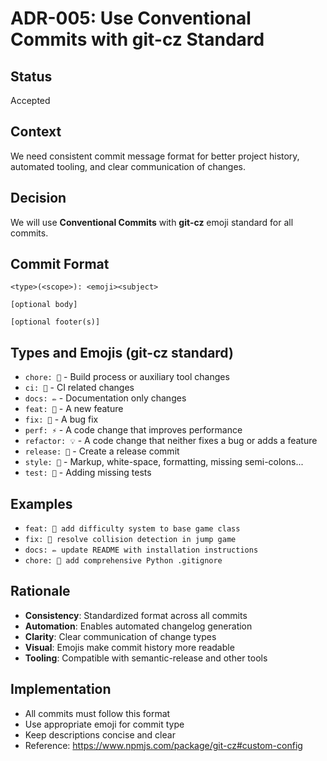 # ADR-005: Use Conventional Commits with git-cz Standard

## Status
Accepted

## Context
We need consistent commit message format for better project history, automated tooling, and clear communication of changes.

## Decision
We will use **Conventional Commits** with **git-cz** emoji standard for all commits.

## Commit Format
```
<type>(<scope>): <emoji><subject>

[optional body]

[optional footer(s)]
```

## Types and Emojis (git-cz standard)
- `chore: 🤖` - Build process or auxiliary tool changes
- `ci: 🎡` - CI related changes
- `docs: ✏️` - Documentation only changes
- `feat: 🎸` - A new feature
- `fix: 🐛` - A bug fix
- `perf: ⚡️` - A code change that improves performance
- `refactor: 💡` - A code change that neither fixes a bug or adds a feature
- `release: 🏹` - Create a release commit
- `style: 💄` - Markup, white-space, formatting, missing semi-colons...
- `test: 💍` - Adding missing tests

## Examples
- `feat: 🎸 add difficulty system to base game class`
- `fix: 🐛 resolve collision detection in jump game`
- `docs: ✏️ update README with installation instructions`
- `chore: 🤖 add comprehensive Python .gitignore`

## Rationale
- **Consistency**: Standardized format across all commits
- **Automation**: Enables automated changelog generation
- **Clarity**: Clear communication of change types
- **Visual**: Emojis make commit history more readable
- **Tooling**: Compatible with semantic-release and other tools

## Implementation
- All commits must follow this format
- Use appropriate emoji for commit type
- Keep descriptions concise and clear
- Reference: https://www.npmjs.com/package/git-cz#custom-config